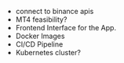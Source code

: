 
- connect to binance apis
- MT4 feasibility?
- Frontend Interface for the App.
- Docker Images
- CI/CD Pipeline
- Kubernetes cluster?



